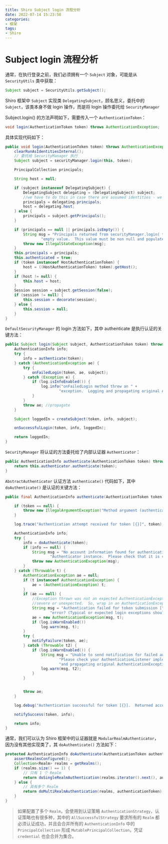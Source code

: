 ```yaml
---
title: Shiro Subject login 流程分析
date: 2022-07-14 15:23:58
categories:
- 框架
tags:
- Shiro
---
```

# Subject login 流程分析


通常，在执行登录之前，我们必须拥有一个 `Subject` 对象，可能是从 `SecurityUtils` 类中获取：

```java
Subject subject = SecurityUtils.getSubject();
```

Shiro 框架中 `Subject` 实现类 `DelegatingSubject`，顾名思义，委托中的 `Subject`，该类本身不做 login 操作，而是将 login 操作委托给 `SecurityManager`

Subject.login() 的方法声明如下，需要传入一个 `AuthenticationToken`：
```java
void login(AuthenticationToken token) throws AuthenticationException;
```

具体实现代码如下：
```java
public void login(AuthenticationToken token) throws AuthenticationException {
    clearRunAsIdentitiesInternal();
    // 委托给 SecurityManager 执行
    Subject subject = securityManager.login(this, token);

    PrincipalCollection principals;

    String host = null;

    if (subject instanceof DelegatingSubject) {
        DelegatingSubject delegating = (DelegatingSubject) subject;
        //we have to do this in case there are assumed identities - we don't want to lose the 'real' principals:
        principals = delegating.principals;
        host = delegating.host;
    } else {
        principals = subject.getPrincipals();
    }

    if (principals == null || principals.isEmpty()) {
        String msg = "Principals returned from securityManager.login( token ) returned a null or " +
                "empty value.  This value must be non null and populated with one or more elements.";
        throw new IllegalStateException(msg);
    }
    this.principals = principals;
    this.authenticated = true;
    if (token instanceof HostAuthenticationToken) {
        host = ((HostAuthenticationToken) token).getHost();
    }
    if (host != null) {
        this.host = host;
    }
    Session session = subject.getSession(false);
    if (session != null) {
        this.session = decorate(session);
    } else {
        this.session = null;
    }
}
```

`DefaultSecurityManager` 的 login 方法如下，其中 authenticate 是执行认证的关键方法：

```java
public Subject login(Subject subject, AuthenticationToken token) throws AuthenticationException {
    AuthenticationInfo info;
    try {
        info = authenticate(token);
    } catch (AuthenticationException ae) {
        try {
            onFailedLogin(token, ae, subject);
        } catch (Exception e) {
            if (log.isInfoEnabled()) {
                log.info("onFailedLogin method threw an " +
                        "exception.  Logging and propagating original AuthenticationException.", e);
            }
        }
        throw ae; //propagate
    }

    Subject loggedIn = createSubject(token, info, subject);

    onSuccessfulLogin(token, info, loggedIn);

    return loggedIn;
}
```

`SecurityManager` 将认证的方法委托给了内部认证器 `Authenticator`：

```java
public AuthenticationInfo authenticate(AuthenticationToken token) throws AuthenticationException {
    return this.authenticator.authenticate(token);
}
```

`AbstractAuthenticator` 认证方法 `authenticate()` 代码如下，其中 `doAuthenticate()` 是认证的关键方法：

```java
public final AuthenticationInfo authenticate(AuthenticationToken token) throws AuthenticationException {

    if (token == null) {
        throw new IllegalArgumentException("Method argument (authentication token) cannot be null.");
    }

    log.trace("Authentication attempt received for token [{}]", token);

    AuthenticationInfo info;
    try {
        info = doAuthenticate(token);
        if (info == null) {
            String msg = "No account information found for authentication token [" + token + "] by this " +
                    "Authenticator instance.  Please check that it is configured correctly.";
            throw new AuthenticationException(msg);
        }
    } catch (Throwable t) {
        AuthenticationException ae = null;
        if (t instanceof AuthenticationException) {
            ae = (AuthenticationException) t;
        }
        if (ae == null) {
            //Exception thrown was not an expected AuthenticationException.  Therefore it is probably a little more
            //severe or unexpected.  So, wrap in an AuthenticationException, log to warn, and propagate:
            String msg = "Authentication failed for token submission [" + token + "].  Possible unexpected " +
                    "error? (Typical or expected login exceptions should extend from AuthenticationException).";
            ae = new AuthenticationException(msg, t);
            if (log.isWarnEnabled())
                log.warn(msg, t);
        }
        try {
            notifyFailure(token, ae);
        } catch (Throwable t2) {
            if (log.isWarnEnabled()) {
                String msg = "Unable to send notification for failed authentication attempt - listener error?.  " +
                        "Please check your AuthenticationListener implementation(s).  Logging sending exception " +
                        "and propagating original AuthenticationException instead...";
                log.warn(msg, t2);
            }
        }


        throw ae;
    }

    log.debug("Authentication successful for token [{}].  Returned account [{}]", token, info);

    notifySuccess(token, info);

    return info;
}
```

通常，我们可以认为 Shiro 框架中的认证器就是 `ModularRealmAuthenticator`，因为没有其他实现类了，其 `doAuthenticate()` 方法如下：

```java
protected AuthenticationInfo doAuthenticate(AuthenticationToken authenticationToken) throws AuthenticationException {
    assertRealmsConfigured();
    Collection<Realm> realms = getRealms();
    if (realms.size() == 1) {
        // 只有 1 个 Realm
        return doSingleRealmAuthentication(realms.iterator().next(), authenticationToken);
    } else {
        // 具有多个 Realm
        return doMultiRealmAuthentication(realms, authenticationToken);
    }
}
```

> 如果配置了多个 `Realm`，会使用到认证策略 `AuthenticationStrategy`，认证策略也有很多种，其中的 `AllSuccessfulStrategy` 要求所有的 `Realm` 都必须认证成功，并且会合并所有的 `AuthenticationInfo` 中的 `PrincipalCollection` 形成 `MutablePrincipalCollection`，凭证 `credential` 也会合并为集合。